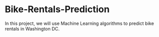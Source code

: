 # Bike-Rentals-Prediction
In this project, we will use Machine Learning algorithms to predict bike rentals in Washington DC. 

